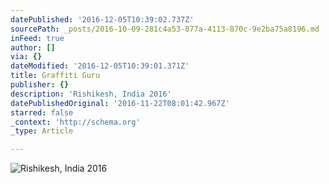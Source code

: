 ```yaml
---
datePublished: '2016-12-05T10:39:02.737Z'
sourcePath: _posts/2016-10-09-281c4a53-877a-4113-870c-9e2ba75a8196.md
inFeed: true
author: []
via: {}
dateModified: '2016-12-05T10:39:01.371Z'
title: Graffiti Guru
publisher: {}
description: 'Rishikesh, India 2016'
datePublishedOriginal: '2016-11-22T08:01:42.967Z'
starred: false
_context: 'http://schema.org'
_type: Article

---
```

![Rishikesh, India 2016](https://the-grid-user-content.s3-us-west-2.amazonaws.com/8fe2100e-e025-40bf-b07a-afa28e1f37ff.jpg)